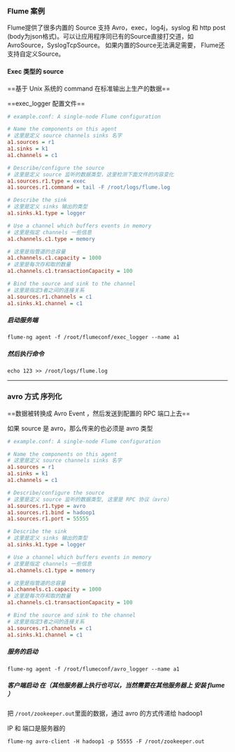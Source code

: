 ### Flume 案例

Flume提供了很多内置的 Source  支持 Avro，exec，log4j，syslog 和 http post (body为json格式)。可以让应用程序同已有的Source直接打交道，如AvroSource，SyslogTcpSource。 如果内置的Source无法满足需要， Flume还支持自定义Source。 

#### Exec 类型的 source

==基于 Unix 系统的 command 在标准输出上生产的数据==

==exec_logger 配置文件==

```ini
# example.conf: A single-node Flume configuration

# Name the components on this agent
# 这里是定义 source channels sinks 名字
a1.sources = r1
a1.sinks = k1
a1.channels = c1

# Describe/configure the source
# 这里是定义 source 监听的数据类型，这里检测下面文件的内容变化
a1.sources.r1.type = exec
a1.sources.r1.command = tail -F /root/logs/flume.log

# Describe the sink
# 这里是定义 sinks 输出的类型
a1.sinks.k1.type = logger

# Use a channel which buffers events in memory
# 这里是指定 channels 一些信息
a1.channels.c1.type = memory

# 这里是指管道的总容量
a1.channels.c1.capacity = 1000
# 这里是每次存和取的数量
a1.channels.c1.transactionCapacity = 100

# Bind the source and sink to the channel
# 这里是指定3者之间的连接关系
a1.sources.r1.channels = c1
a1.sinks.k1.channel = c1
```

##### 启动服务端

`flume-ng agent -f /root/flumeconf/exec_logger --name a1`

##### 然后执行命令

`echo 123 >> /root/logs/flume.log`

---



### avro 方式 序列化

==数据被转换成 Avro Event ，然后发送到配置的 RPC 端口上去==

如果 source 是 avro，那么传来的也必须是 avro 类型

```ini
# example.conf: A single-node Flume configuration

# Name the components on this agent
# 这里是定义 source channels sinks 名字
a1.sources = r1
a1.sinks = k1
a1.channels = c1

# Describe/configure the source
# 这里是定义 source 监听的数据类型, 这里是 RPC 协议（avro）
a1.sources.r1.type = avro
a1.sources.r1.bind = hadoop1
a1.sources.r1.port = 55555

# Describe the sink
# 这里是定义 sinks 输出的类型
a1.sinks.k1.type = logger

# Use a channel which buffers events in memory
# 这里是指定 channels 一些信息
a1.channels.c1.type = memory

# 这里是指管道的总容量
a1.channels.c1.capacity = 1000
# 这里是每次存和取的数量
a1.channels.c1.transactionCapacity = 100

# Bind the source and sink to the channel
# 这里是指定3者之间的连接关系
a1.sources.r1.channels = c1
a1.sinks.k1.channel = c1
```

##### 服务的启动

`flume-ng agent -f /root/flumeconf/avro_logger --name a1`

##### 客户端启动  在（其他服务器上执行也可以，当然需要在其他服务器上 安装 flume ） 

把 `/root/zookeeper.out`里面的数据，通过 avro 的方式传递给 hadoop1 

IP 和 端口是服务器的

`flume-ng avro-client -H hadoop1 -p 55555 -F /root/zookeeper.out`

